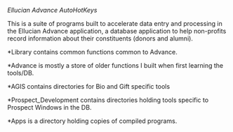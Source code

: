 *Ellucian Advance AutoHotKeys*

This is a suite of programs built to accelerate data entry and processing in the Ellucian Advance application, a database application to help non-profits record information about their constituents (donors and alumni).

*Library contains common functions common to Advance. 

*Advance is mostly a store of older functions I built when first learning the tools/DB.

*AGIS contains directories for Bio and Gift specific tools

*Prospect_Development contains directories holding tools specific to Prospect Windows in the DB.

*Apps is a directory holding copies of compiled programs.

